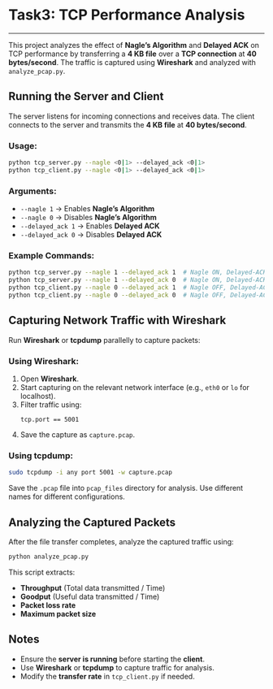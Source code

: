 # Task3: TCP Performance Analysis
---

This project analyzes the effect of **Nagle’s Algorithm** and **Delayed ACK** on TCP performance by transferring a **4 KB file** over a **TCP connection** at **40 bytes/second**. The traffic is captured using **Wireshark** and analyzed with `analyze_pcap.py`.


## **Running the Server and Client**
The server listens for incoming connections and receives data. The client connects to the server and transmits the **4 KB file** at **40 bytes/second**.

### **Usage:**
```bash
python tcp_server.py --nagle <0|1> --delayed_ack <0|1>
python tcp_client.py --nagle <0|1> --delayed_ack <0|1>
```

### **Arguments:**
- `--nagle 1` → Enables **Nagle’s Algorithm**
- `--nagle 0` → Disables **Nagle’s Algorithm**
- `--delayed_ack 1` → Enables **Delayed ACK**
- `--delayed_ack 0` → Disables **Delayed ACK**

### **Example Commands:**
```bash
python tcp_server.py --nagle 1 --delayed_ack 1  # Nagle ON, Delayed-ACK ON
python tcp_server.py --nagle 1 --delayed_ack 0  # Nagle ON, Delayed-ACK OFF
python tcp_client.py --nagle 0 --delayed_ack 1  # Nagle OFF, Delayed-ACK ON
python tcp_client.py --nagle 0 --delayed_ack 0  # Nagle OFF, Delayed-ACK OFF
```

## **Capturing Network Traffic with Wireshark**
Run **Wireshark** or **tcpdump** parallelly to capture packets:

### **Using Wireshark:**
1. Open **Wireshark**.
2. Start capturing on the relevant network interface (e.g., `eth0` or `lo` for localhost).
3. Filter traffic using:
   ```
   tcp.port == 5001
   ```
4. Save the capture as `capture.pcap`.

### **Using tcpdump:**
```bash
sudo tcpdump -i any port 5001 -w capture.pcap
```

Save the `.pcap` file into `pcap_files` directory for analysis. Use different names for different configurations.

## **Analyzing the Captured Packets**
After the file transfer completes, analyze the captured traffic using:
```bash
python analyze_pcap.py
```
This script extracts:
- **Throughput** (Total data transmitted / Time)
- **Goodput** (Useful data transmitted / Time)
- **Packet loss rate**
- **Maximum packet size**


## **Notes**
- Ensure the **server is running** before starting the **client**.
- Use **Wireshark** or **tcpdump** to capture traffic for analysis.
- Modify the **transfer rate** in `tcp_client.py` if needed.
